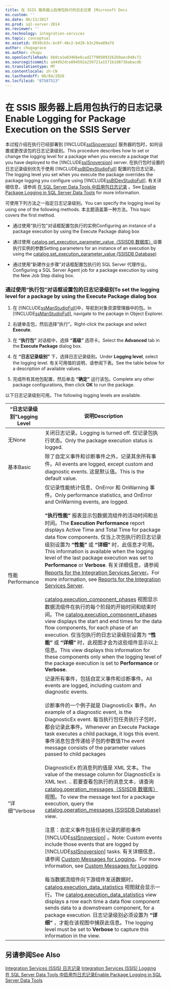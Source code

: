 ```yaml
---
title: 在 SSIS 服务器上启用包执行的日志记录 |Microsoft Docs
ms.custom: ''
ms.date: 06/13/2017
ms.prod: sql-server-2014
ms.reviewer: ''
ms.technology: integration-services
ms.topic: conceptual
ms.assetid: 8930c63c-bc6f-46c2-b428-b3c29ee89a7d
author: chugugrace
ms.author: chugu
ms.openlocfilehash: bb0ca1e03466e6cad277905093262b9aec048c71
ms.sourcegitcommit: ad4d92dce894592a259721a1571b1d8736abacdb
ms.translationtype: MT
ms.contentlocale: zh-CN
ms.lasthandoff: 08/04/2020
ms.locfileid: "87587513"
---
```

# <a name="enable-logging-for-package-execution-on-the-ssis-server"></a><span data-ttu-id="f0984-102">在 SSIS 服务器上启用包执行的日志记录</span><span class="sxs-lookup"><span data-stu-id="f0984-102">Enable Logging for Package Execution on the SSIS Server</span></span>
  <span data-ttu-id="f0984-103">本过程介绍在执行已经部署到 [!INCLUDE[ssISnoversion](../includes/ssisnoversion-md.md)] 服务器的包时，如何设置或更改该包的日志记录级别。</span><span class="sxs-lookup"><span data-stu-id="f0984-103">This procedure describes how to set or change the logging level for a package when you execute a package that you have deployed to the [!INCLUDE[ssISnoversion](../includes/ssisnoversion-md.md)] server.</span></span> <span data-ttu-id="f0984-104">在执行包时设置的日志记录级别优先于使用 [!INCLUDE[ssBIDevStudioFull](../includes/ssbidevstudiofull-md.md)] 配置的包日志记录。</span><span class="sxs-lookup"><span data-stu-id="f0984-104">The logging level you set when you execute the package overrides the package logging you configure using [!INCLUDE[ssBIDevStudioFull](../includes/ssbidevstudiofull-md.md)].</span></span> <span data-ttu-id="f0984-105">有关详细信息，请参阅 [在 SQL Server Data Tools 中启用包日志记录](../../2014/integration-services/enable-package-logging-in-sql-server-data-tools.md) 。</span><span class="sxs-lookup"><span data-stu-id="f0984-105">See [Enable Package Logging in SQL Server Data Tools](../../2014/integration-services/enable-package-logging-in-sql-server-data-tools.md) for more information.</span></span>  
  
 <span data-ttu-id="f0984-106">可使用下列方法之一指定日志记录级别。</span><span class="sxs-lookup"><span data-stu-id="f0984-106">You can specify the logging level by using one of the following methods.</span></span> <span data-ttu-id="f0984-107">本主题涵盖第一种方法。</span><span class="sxs-lookup"><span data-stu-id="f0984-107">This topic covers the first method.</span></span>  
  
-   <span data-ttu-id="f0984-108">通过使用“执行包”对话框配置包执行的实例</span><span class="sxs-lookup"><span data-stu-id="f0984-108">Configuring an instance of a package execution by using the Execute Package dialog box</span></span>  
  
-   <span data-ttu-id="f0984-109">通过使用 [catalog.set_execution_parameter_value（SSISDB 数据库）](/sql/integration-services/system-stored-procedures/catalog-set-execution-parameter-value-ssisdb-database)设置执行实例的参数</span><span class="sxs-lookup"><span data-stu-id="f0984-109">Setting parameters for an instance of an execution by using the [catalog.set_execution_parameter_value &#40;SSISDB Database&#41;](/sql/integration-services/system-stored-procedures/catalog-set-execution-parameter-value-ssisdb-database)</span></span>  
  
-   <span data-ttu-id="f0984-110">通过使用“新建作业步骤”对话框配置包执行的 SQL Server 代理作业。</span><span class="sxs-lookup"><span data-stu-id="f0984-110">Configuring a SQL Server Agent job for a package execution by using the New Job Step dialog box.</span></span>  
  
### <a name="to-set-the-logging-level-for-a-package-by-using-the-execute-package-dialog-box"></a><span data-ttu-id="f0984-111">通过使用“执行包”对话框设置包的日志记录级别</span><span class="sxs-lookup"><span data-stu-id="f0984-111">To set the logging level for a package by using the Execute Package dialog box</span></span>  
  
1.  <span data-ttu-id="f0984-112">在 [!INCLUDE[ssManStudioFull](../includes/ssmanstudiofull-md.md)]中，导航到对象资源管理器中的包。</span><span class="sxs-lookup"><span data-stu-id="f0984-112">In [!INCLUDE[ssManStudioFull](../includes/ssmanstudiofull-md.md)], navigate to the package in Object Explorer.</span></span>  
  
2.  <span data-ttu-id="f0984-113">右键单击包，然后选择“执行”。</span><span class="sxs-lookup"><span data-stu-id="f0984-113">Right-click the package and select **Execute**.</span></span>  
  
3.  <span data-ttu-id="f0984-114">在 **“执行包”** 对话框中，选择 **“高级”** 选项卡。</span><span class="sxs-lookup"><span data-stu-id="f0984-114">Select the **Advanced** tab in the **Execute Package** dialog box.</span></span>  
  
4.  <span data-ttu-id="f0984-115">在 **“日志记录级别”** 下，选择日志记录级别。</span><span class="sxs-lookup"><span data-stu-id="f0984-115">Under **Logging level**, select the logging level.</span></span> <span data-ttu-id="f0984-116">有关可用值的说明，请参阅下表。</span><span class="sxs-lookup"><span data-stu-id="f0984-116">See the table below for a description of available values.</span></span>  
  
5.  <span data-ttu-id="f0984-117">完成所有其他包配置，然后单击 **“确定”** 运行该包。</span><span class="sxs-lookup"><span data-stu-id="f0984-117">Complete any other package configurations, then click **OK** to run the package.</span></span>  
  
 <span data-ttu-id="f0984-118">以下日志记录级别可用。</span><span class="sxs-lookup"><span data-stu-id="f0984-118">The following logging levels are available.</span></span>  
  
|<span data-ttu-id="f0984-119">“日志记录级别”</span><span class="sxs-lookup"><span data-stu-id="f0984-119">Logging Level</span></span>|<span data-ttu-id="f0984-120">说明</span><span class="sxs-lookup"><span data-stu-id="f0984-120">Description</span></span>|  
|-------------------|-----------------|  
|<span data-ttu-id="f0984-121">无</span><span class="sxs-lookup"><span data-stu-id="f0984-121">None</span></span>|<span data-ttu-id="f0984-122">关闭日志记录。</span><span class="sxs-lookup"><span data-stu-id="f0984-122">Logging is turned off.</span></span> <span data-ttu-id="f0984-123">仅记录包执行状态。</span><span class="sxs-lookup"><span data-stu-id="f0984-123">Only the package execution status is logged.</span></span>|  
|<span data-ttu-id="f0984-124">基本</span><span class="sxs-lookup"><span data-stu-id="f0984-124">Basic</span></span>|<span data-ttu-id="f0984-125">除了自定义事件和诊断事件之外，记录其余所有事件。</span><span class="sxs-lookup"><span data-stu-id="f0984-125">All events are logged, except custom and diagnostic events.</span></span> <span data-ttu-id="f0984-126">这是默认值。</span><span class="sxs-lookup"><span data-stu-id="f0984-126">This is the default value.</span></span>|  
|<span data-ttu-id="f0984-127">性能</span><span class="sxs-lookup"><span data-stu-id="f0984-127">Performance</span></span>|<span data-ttu-id="f0984-128">仅记录性能统计信息、OnError 和 OnWarning 事件。</span><span class="sxs-lookup"><span data-stu-id="f0984-128">Only performance statistics, and OnError and OnWarning events, are logged.</span></span><br /><br /> <span data-ttu-id="f0984-129">**“执行性能”** 报表显示包数据流组件的活动时间和总时间。</span><span class="sxs-lookup"><span data-stu-id="f0984-129">The **Execution Performance** report displays Active Time and Total Time for package data flow components.</span></span> <span data-ttu-id="f0984-130">仅当上次包执行的日志记录级别设置为 **“性能”** 或 **“详细”** 时，此信息才可用。</span><span class="sxs-lookup"><span data-stu-id="f0984-130">This information is available when the logging level of the last package execution was set to **Performance** or **Verbose**.</span></span> <span data-ttu-id="f0984-131">有关详细信息，请参阅 [Reports for the Integration Services Server](../../2014/integration-services/reports-for-the-integration-services-server.md)。</span><span class="sxs-lookup"><span data-stu-id="f0984-131">For more information, see [Reports for the Integration Services Server](../../2014/integration-services/reports-for-the-integration-services-server.md).</span></span><br /><br /> <span data-ttu-id="f0984-132">[catalog.execution_component_phases](/sql/integration-services/system-views/catalog-execution-component-phases) 视图显示数据流组件在执行的每个阶段的开始时间和结束时间。</span><span class="sxs-lookup"><span data-stu-id="f0984-132">The [catalog.execution_component_phases](/sql/integration-services/system-views/catalog-execution-component-phases) view displays the start and end times for the data flow components, for each phase of an execution.</span></span> <span data-ttu-id="f0984-133">仅当包执行的日志记录级别设置为 **“性能”** 或 **“详细”** 时，此视图才会为这些组件显示以上信息。</span><span class="sxs-lookup"><span data-stu-id="f0984-133">This view displays this information for these components only when the logging level of the package execution is set to **Performance** or **Verbose**.</span></span>|  
|<span data-ttu-id="f0984-134">“详细”</span><span class="sxs-lookup"><span data-stu-id="f0984-134">Verbose</span></span>|<span data-ttu-id="f0984-135">记录所有事件，包括自定义事件和诊断事件。</span><span class="sxs-lookup"><span data-stu-id="f0984-135">All events are logged, including custom and diagnostic events.</span></span><br /><br /> <span data-ttu-id="f0984-136">诊断事件的一个例子就是 DiagnosticEx 事件。</span><span class="sxs-lookup"><span data-stu-id="f0984-136">An example of a diagnostic event, is the DiagnosticEx event.</span></span> <span data-ttu-id="f0984-137">每当执行包任务执行子包时，都会记录此事件。</span><span class="sxs-lookup"><span data-stu-id="f0984-137">Whenever an Execute Package task executes a child package, it logs this event.</span></span> <span data-ttu-id="f0984-138">事件消息包含传递给子包的参数值</span><span class="sxs-lookup"><span data-stu-id="f0984-138">The event message consists of the parameter values passed to child packages</span></span><br /><br /> <span data-ttu-id="f0984-139">DiagnosticEx 的消息列的值是 XML 文本。</span><span class="sxs-lookup"><span data-stu-id="f0984-139">The value of the message column for DiagnosticEx is XML text.</span></span> <span data-ttu-id="f0984-140">.</span><span class="sxs-lookup"><span data-stu-id="f0984-140">.</span></span> <span data-ttu-id="f0984-141">若要查看包执行的消息文本，请查询 [catalog.operation_messages（SSISDB 数据库）](/sql/integration-services/system-views/catalog-operation-messages-ssisdb-database)视图。</span><span class="sxs-lookup"><span data-stu-id="f0984-141">To view the message text for a package execution, query the [catalog.operation_messages &#40;SSISDB Database&#41;](/sql/integration-services/system-views/catalog-operation-messages-ssisdb-database) view.</span></span><br /><br /> <span data-ttu-id="f0984-142">注意：自定义事件包括任务记录的那些事件 [!INCLUDE[ssISnoversion](../includes/ssisnoversion-md.md)] 。</span><span class="sxs-lookup"><span data-stu-id="f0984-142">Note: Custom events include those events that are logged by [!INCLUDE[ssISnoversion](../includes/ssisnoversion-md.md)] tasks.</span></span> <span data-ttu-id="f0984-143">有关详细信息，请参阅 [Custom Messages for Logging](../../2014/integration-services/custom-messages-for-logging.md)。</span><span class="sxs-lookup"><span data-stu-id="f0984-143">For more information, see [Custom Messages for Logging](../../2014/integration-services/custom-messages-for-logging.md).</span></span><br /><br /> <span data-ttu-id="f0984-144">每当数据流组件向下游组件发送数据时， [catalog.execution_data_statistics](../relational-databases/statistics/statistics.md) 视图就会显示一行。</span><span class="sxs-lookup"><span data-stu-id="f0984-144">The [catalog.execution_data_statistics](../relational-databases/statistics/statistics.md) view displays a row each time a data flow component sends data to a downstream component, for a package execution.</span></span> <span data-ttu-id="f0984-145">日志记录级别必须设置为 **“详细”** ，才能在该视图中捕获此信息。</span><span class="sxs-lookup"><span data-stu-id="f0984-145">The logging level must be set to **Verbose** to capture this information in the view.</span></span>|  
  
## <a name="see-also"></a><span data-ttu-id="f0984-146">另请参阅</span><span class="sxs-lookup"><span data-stu-id="f0984-146">See Also</span></span>  
 <span data-ttu-id="f0984-147">[Integration Services &#40;SSIS&#41; 日志记录](performance/integration-services-ssis-logging.md) </span><span class="sxs-lookup"><span data-stu-id="f0984-147">[Integration Services &#40;SSIS&#41; Logging](performance/integration-services-ssis-logging.md) </span></span>  
 [<span data-ttu-id="f0984-148">在 SQL Server Data Tools 中启用包日志记录</span><span class="sxs-lookup"><span data-stu-id="f0984-148">Enable Package Logging in SQL Server Data Tools</span></span>](../../2014/integration-services/enable-package-logging-in-sql-server-data-tools.md)  
  
  
